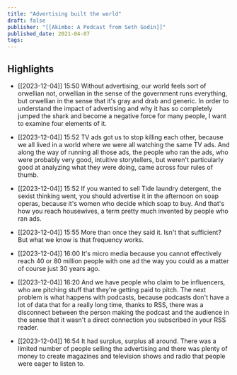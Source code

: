 ```yaml
---
title: "Advertising built the world"
draft: false
publisher: "[[Akimbo: A Podcast from Seth Godin]]"
published_date: 2021-04-07
tags:
---
```



## Highlights
* [[2023-12-04]] 15:50  Without advertising, our world feels sort of orwellian not, orwellian in the sense of the government runs everything, but orwellian in the sense that it's gray and drab and generic. In order to understand the impact of advertising and why it has so completely jumped the shark and become a negative force for many people, I want to examine four elements of it.

* [[2023-12-04]] 15:52  TV ads got us to stop killing each other, because we all lived in a world where we were all watching the same TV ads. And along the way of running all those ads, the people who ran the ads, who were probably very good, intuitive storytellers, but weren't particularly good at analyzing what they were doing, came across four rules of thumb.

* [[2023-12-04]] 15:52  If you wanted to sell Tide laundry detergent, the sexist thinking went, you should advertise it in the afternoon on soap operas, because it's women who decide which soap to buy. And that's how you reach housewives, a term pretty much invented by people who ran ads.

* [[2023-12-04]] 15:55  More than once they said it. Isn't that sufficient? But what we know is that frequency works.

* [[2023-12-04]] 16:00  It's micro media because you cannot effectively reach 40 or 80 million people with one ad the way you could as a matter of course just 30 years ago.

* [[2023-12-04]] 16:20  And we have people who claim to be influencers, who are pitching stuff that they're getting paid to pitch. The next problem is what happens with podcasts, because podcasts don't have a lot of data that for a really long time, thanks to RSS, there was a disconnect between the person making the podcast and the audience in the sense that it wasn't a direct connection you subscribed in your RSS reader.

* [[2023-12-04]] 16:54  It had surplus, surplus all around. There was a limited number of people selling the advertising and there was plenty of money to create magazines and television shows and radio that people were eager to listen to.

